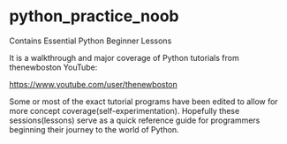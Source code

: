 # python_practice_noob
Contains Essential Python Beginner Lessons 

It is a walkthrough and major coverage of Python tutorials from thenewboston YouTube:

https://www.youtube.com/user/thenewboston

Some or most of the exact tutorial programs have been edited to allow for more concept coverage(self-experimentation).
Hopefully these sessions(lessons) serve as a quick reference guide for programmers beginning their journey to the world of Python.
